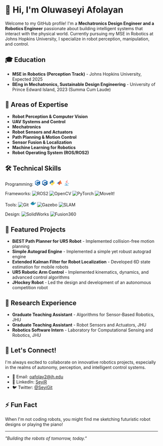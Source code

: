 # 👋 Hi, I'm Oluwaseyi Afolayan

Welcome to my GitHub profile! I'm a **Mechatronics Design Engineer and a Robotics Engineer** passionate about building intelligent systems that interact with the physical world. Currently pursuing my MSE in Robotics at Johns Hopkins University, I specialize in robot perception, manipulation, and control.

## 🎓 Education
- **MSE in Robotics (Perception Track)** - Johns Hopkins University, Expected 2025
- **BEng in Mechatronics, Sustainable Design Engineering** - University of Prince Edward Island, 2023 (Summa Cum Laude)

## 🤖 Areas of Expertise
- **Robot Perception & Computer Vision**
- **UAV Systems and Control**
- **Mechatronics**
- **Robot Sensors and Actuators**
- **Path Planning & Motion Control**
- **Sensor Fusion & Localization**
- **Machine Learning for Robotics**
- **Robot Operating System (ROS/ROS2)**

## 🛠️ Technical Skills
Programming:
<img src="https://raw.githubusercontent.com/devicons/devicon/master/icons/c/c-original.svg" alt="C" width="20" height="20"/> <img src="https://raw.githubusercontent.com/devicons/devicon/master/icons/cplusplus/cplusplus-original.svg" alt="C++" width="20" height="20"/> <img src="https://raw.githubusercontent.com/devicons/devicon/master/icons/python/python-original.svg" alt="Python" width="20" height="20"/> <img src="https://raw.githubusercontent.com/devicons/devicon/master/icons/matlab/matlab-original.svg" alt="MATLAB" width="20" height="20"/> <img src="https://raw.githubusercontent.com/devicons/devicon/master/icons/java/java-original.svg" alt="Java" width="20" height="20"/>

Frameworks: <img src="https://upload.wikimedia.org/wikipedia/commons/b/bb/Ros_logo.svg" alt="ROS2" width="40" height="20"/> <img src="https://opencv.org/wp-content/uploads/2020/07/OpenCV_logo_no_text-1.svg" alt="OpenCV" width="20" height="20"/> <img src="https://www.vectorlogo.zone/logos/pytorch/pytorch-icon.svg" alt="PyTorch" width="20" height="20"/> <img src="https://moveit.ros.org/assets/images/moveit_logo-black.png" alt="MoveIt!" width="20" height="20"/>

Tools: <img src="https://www.vectorlogo.zone/logos/git-scm/git-scm-icon.svg" alt="Git" width="20" height="20"/> <img src="https://raw.githubusercontent.com/devicons/devicon/master/icons/docker/docker-original.svg" alt="Docker" width="20" height="20"/> <img src="http://gazebosim.org/assets/logos/gazebo_vert_pos-eeb31842ce15a4173bdf254e77554764a5a7baf7b1ae8459dfc621c1d5263f1c.svg" alt="Gazebo" width="20" height="20"/> <img src="https://upload.wikimedia.org/wikipedia/commons/a/a0/SLAM_example.gif" alt="SLAM" width="20" height="20"/>

Design: <img src="https://img.icons8.com/color/48/000000/solidworks.png" alt="SolidWorks" width="20" height="20"/> <img src="https://www.vectorlogo.zone/logos/autodesk/autodesk-icon.svg" alt="Fusion360" width="20" height="20"/>

## 🌟 Featured Projects
- **BiEST Path Planner for UR5 Robot** - Implemented collision-free motion planning
- **Simple Autograd Engine** - Implemented a simple yet robust autograd engine
- **Extended Kalman Filter for Robot Localization** - Developed 6D state estimation for mobile robots
- **UR5 Robotic Arm Control** - Implemented kinematics, dynamics, and advanced control algorithms
- **JHockey Robot** - Led the design and development of an autonomous competition robot

## 🔬 Research Experience
- **Graduate Teaching Assistant** - Algorithms for Sensor-Based Robotics, JHU
- **Graduate Teaching Assistant** - Robot Sensors and Actuators, JHU
- **Robotics Software Intern** - Laboratory for Computational Sensing and Robotics, JHU

## 🤝 Let's Connect!
I'm always excited to collaborate on innovative robotics projects, especially in the realms of autonomy, perception, and intelligent control systems.

- 📧 Email: [oafolay2@jh.edu](mailto:oafolay2@jh.edu)
- 🔗 LinkedIn: [SeyiR](https://www.linkedin.com/in/SeyiR)
- 🐦 Twitter: [@SeyiGit](https://twitter.com/SeyiGit)

## ⚡ Fun Fact
When I'm not coding robots, you might find me sketching futuristic robot designs or playing the piano!

---

*"Building the robots of tomorrow, today."*
